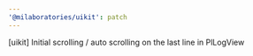 ```yaml
---
'@milaboratories/uikit': patch
---
```


[uikit] Initial scrolling / auto scrolling on the last line in PlLogView
